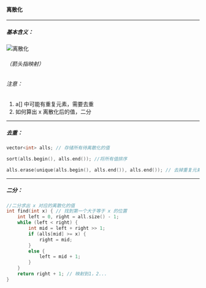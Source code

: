 #### 离散化

-----------

##### 基本含义：

![离散化](C:\Users\冬黎\OneDrive\图片\算法基础课\离散化.png)

###### （箭头指映射）

###### 注意：

1. a[] 中可能有重复元素，需要去重
2. 如何算出 x 离散化后的值，二分

---------------

##### 去重：

```c++
vector<int> alls; // 存储所有待离散化的值

sort(alls.begin(), alls.end()); //将所有值排序

alls.erase(unique(alls.begin(), alls.end()), alls.end()); // 去掉重复元素
```

----------

##### 二分：

```c++
//二分求出 x 对应的离散化的值
int find(int x) { // 找到第一个大于等于 x 的位置
    int left = 0, right = all.size() - 1;
    while (left < right) {
        int mid = left + right >> 1;
        if (alls[mid] >= x) {
            right = mid;
        }
        else {
            left = mid + 1;
        }
    }
    return right + 1; // 映射到1，2...
}
```

